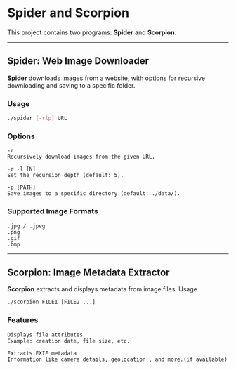 # Spider and Scorpion  

This project contains two programs: **Spider** and **Scorpion**.  

---

## Spider: Web Image Downloader  

**Spider** downloads images from a website, with options for recursive downloading and saving to a specific folder.  

### Usage  
```bash
./spider [-rlp] URL
```
### Options

    -r
    Recursively download images from the given URL.

    -r -l [N]
    Set the recursion depth (default: 5).

    -p [PATH]
    Save images to a specific directory (default: ./data/).

### Supported Image Formats

    .jpg / .jpeg
    .png
    .gif
    .bmp

---

## Scorpion: Image Metadata Extractor

**Scorpion** extracts and displays metadata from image files.
Usage
```bash
./scorpion FILE1 [FILE2 ...]
```
### Features

    Displays file attributes
    Example: creation date, file size, etc.

    Extracts EXIF metadata
    Information like camera details, geolocation , and more.(if available)
